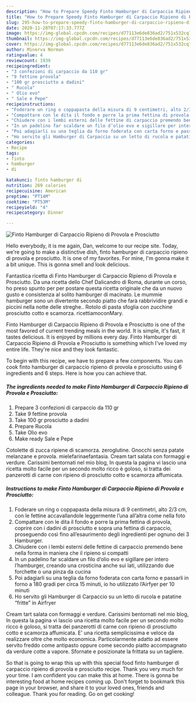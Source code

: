 ```yaml
---
description: "How to Prepare Speedy Finto Hamburger di Carpaccio Ripieno di Provola e Prosciutto"
title: "How to Prepare Speedy Finto Hamburger di Carpaccio Ripieno di Provola e Prosciutto"
slug: 295-how-to-prepare-speedy-finto-hamburger-di-carpaccio-ripieno-di-provola-e-prosciutto
date: 2020-11-28T07:17:33.777Z
image: https://img-global.cpcdn.com/recipes/d77113e6de836ad2/751x532cq70/finto-hamburger-di-carpaccio-ripieno-di-provola-e-prosciutto-recipe-main-photo.jpg
thumbnail: https://img-global.cpcdn.com/recipes/d77113e6de836ad2/751x532cq70/finto-hamburger-di-carpaccio-ripieno-di-provola-e-prosciutto-recipe-main-photo.jpg
cover: https://img-global.cpcdn.com/recipes/d77113e6de836ad2/751x532cq70/finto-hamburger-di-carpaccio-ripieno-di-provola-e-prosciutto-recipe-main-photo.jpg
author: Minerva Norman
ratingvalue: 4
reviewcount: 1939
recipeingredient:
- "3 confezioni di carpaccio da 110 gr"
- "9 fettine provola"
- "100 gr prosciutto a dadini"
- " Rucola"
- " Olio evo"
- " Sale e Pepe"
recipeinstructions:
- "Foderare un ring o coppapasta della misura di 9 centimetri, alto 2/3 cm, con le fettine accavallandole leggermente l’una all’altra come nella foto"
- "Compattare con le dita il fondo e porre la prima fettina di provola, coprire con i dadini di prosciutto e sopra una fettina di carpaccio, proseguendo così fino all’esaurimento degli ingredienti per ognuno dei 3 Hamburger."
- "Chiudere con i lembi esterni delle fettine di carpaccio premendo bene nella forma in maniera che il ripieno si compatti"
- "In un padelino far scaldare un filo d’olio evo e sigillare per intero l’hamburger, creando una crosticina anche sui lati, utilizzando due forchette o una pinza da cucina"
- "Poi adagiarli su una teglia da forno foderata con carta forno e passarli in forno a 180 gradi per circa 15 minuti, io ho utilizzato l’Airfyer per 10 minuti"
- "Ho servito gli Hamburger di Carpaccio su un letto di rucola e patatine “fritte” in Airfryer"
categories:
- Recipe
tags:
- finto
- hamburger
- di

katakunci: finto hamburger di 
nutrition: 269 calories
recipecuisine: American
preptime: "PT14M"
cooktime: "PT53M"
recipeyield: "4"
recipecategory: Dinner

---
```



![Finto Hamburger di Carpaccio Ripieno di Provola e Prosciutto](https://img-global.cpcdn.com/recipes/d77113e6de836ad2/751x532cq70/finto-hamburger-di-carpaccio-ripieno-di-provola-e-prosciutto-recipe-main-photo.jpg)

Hello everybody, it is me again, Dan, welcome to our recipe site. Today, we're going to make a distinctive dish, finto hamburger di carpaccio ripieno di provola e prosciutto. It is one of my favorites. For mine, I'm gonna make it a bit unique. This is gonna smell and look delicious.

Fantastica ricetta di Finto Hamburger di Carpaccio Ripieno di Provola e Prosciutto. Da una ricetta dello Chef Dalicandro di Roma, durante un corso, ho preso spunto per per postare questa ricetta originale che da un nuovo gusto e consistenza al solito hamburger di macinato. Le mummie hamburger sono un divertente secondo piatto che farà rabbrividire grandi e piccini nella notte delle streghe.. Rotolo di pasta sfoglia con zucchine prosciutto cotto e scamorza. ricettiamoconMary.

Finto Hamburger di Carpaccio Ripieno di Provola e Prosciutto is one of the most favored of current trending meals in the world. It is simple, it's fast, it tastes delicious. It is enjoyed by millions every day. Finto Hamburger di Carpaccio Ripieno di Provola e Prosciutto is something which I've loved my entire life. They're nice and they look fantastic.


To begin with this recipe, we have to prepare a few components. You can cook finto hamburger di carpaccio ripieno di provola e prosciutto using 6 ingredients and 6 steps. Here is how you can achieve that.

<!--inarticleads1-->

##### The ingredients needed to make Finto Hamburger di Carpaccio Ripieno di Provola e Prosciutto:

1. Prepare 3 confezioni di carpaccio da 110 gr
1. Take 9 fettine provola
1. Take 100 gr prosciutto a dadini
1. Prepare  Rucola
1. Take  Olio evo
1. Make ready  Sale e Pepe


Cotolette di zucca ripiene di scamorza. zeroglutine. Gnocchi senza patate melanzane e provola. mielefarinaefantasia. Cream tart salata con formaggi e verdure. Carissimi bentornati nel mio blog, In questa la pagina vi lascio una ricetta molto facile per un secondo molto ricco è goloso, si tratta dei panzerotti di carne con ripieno di prosciutto cotto e scamorza affumicata. 

<!--inarticleads2-->

##### Instructions to make Finto Hamburger di Carpaccio Ripieno di Provola e Prosciutto:

1. Foderare un ring o coppapasta della misura di 9 centimetri, alto 2/3 cm, con le fettine accavallandole leggermente l’una all’altra come nella foto
1. Compattare con le dita il fondo e porre la prima fettina di provola, coprire con i dadini di prosciutto e sopra una fettina di carpaccio, proseguendo così fino all’esaurimento degli ingredienti per ognuno dei 3 Hamburger.
1. Chiudere con i lembi esterni delle fettine di carpaccio premendo bene nella forma in maniera che il ripieno si compatti
1. In un padelino far scaldare un filo d’olio evo e sigillare per intero l’hamburger, creando una crosticina anche sui lati, utilizzando due forchette o una pinza da cucina
1. Poi adagiarli su una teglia da forno foderata con carta forno e passarli in forno a 180 gradi per circa 15 minuti, io ho utilizzato l’Airfyer per 10 minuti
1. Ho servito gli Hamburger di Carpaccio su un letto di rucola e patatine “fritte” in Airfryer


Cream tart salata con formaggi e verdure. Carissimi bentornati nel mio blog, In questa la pagina vi lascio una ricetta molto facile per un secondo molto ricco è goloso, si tratta dei panzerotti di carne con ripieno di prosciutto cotto e scamorza affumicata. E&#39; una ricetta semplicissima e veloce da realizzare oltre che molto economica. Particolarmente adatto ad essere servito freddo come antipasto oppure come secondo piatto accompagnato da verdure cotte a vapore. Sfornate e posizionate la frittata su un tagliere. 

So that is going to wrap this up with this special food finto hamburger di carpaccio ripieno di provola e prosciutto recipe. Thank you very much for your time. I am confident you can make this at home. There is gonna be interesting food at home recipes coming up. Don't forget to bookmark this page in your browser, and share it to your loved ones, friends and colleague. Thank you for reading. Go on get cooking!
